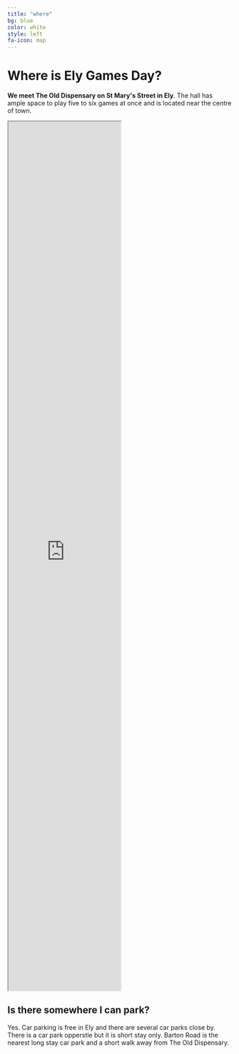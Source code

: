```yaml
---
title: "where"
bg: blue
color: white
style: left
fa-icon: map
---
```


# Where is Ely Games Day?

**We meet The Old Dispensary on St Mary's Street in Ely**. The hall has ample space to play five to six games at once and is located near the centre of town.   

<iframe src="https://www.google.com/maps/d/embed?mid=zTOQdXyo_nmc.kgk83UxqymxE" width="50%" height="50%" align="center"></iframe></br>

## Is there somewhere I can park?

Yes. Car parking is free in Ely and there are several car parks close by. There is a car park opperstie but it is short stay only. Barton Road is the nearest long stay car park and a short walk away from The Old Dispensary.
